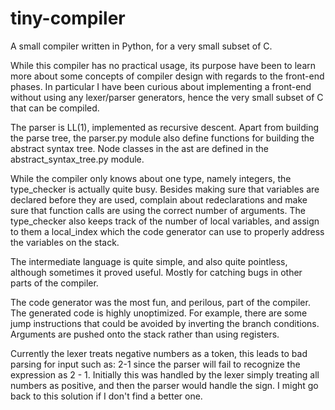 # tiny-compiler

A small compiler written in Python, for a very small subset of C.

While this compiler has no practical usage, its purpose have been to learn more about some concepts of compiler design with regards to the front-end phases. In particular I have been curious about implementing a front-end without using any lexer/parser generators, hence the very small subset of C that can be compiled.

The parser is LL(1), implemented as recursive descent. Apart from building the parse tree, the parser.py module also define functions for building the abstract syntax tree. Node classes in the ast are defined in the abstract_syntax_tree.py module.  

While the compiler only knows about one type, namely integers, the type_checker is actually quite busy. Besides making sure that variables are declared before they are used, complain about redeclarations and make sure that function calls are using the correct number of arguments. The type_checker also keeps track of the number of local variables, and assign to them a local_index which the code generator can use to properly address the variables on the stack.

The intermediate language is quite simple, and also quite pointless, although sometimes it proved useful. Mostly for catching bugs in other parts of the compiler.

The code generator was the most fun, and perilous, part of the compiler. The generated code is highly unoptimized. For example, there are some jump instructions that could be avoided by inverting the branch conditions. Arguments are pushed onto the stack rather than using registers.  

Currently the lexer treats negative numbers as a token, this leads to bad parsing for input such as: 2-1 since the parser will fail to recognize the expression as 2 - 1. Initially this was handled by the lexer simply treating all numbers as positive, and then the parser would handle the sign. I might go back to this solution if I don't find a better one.
